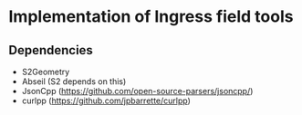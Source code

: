 # Implementation of Ingress field tools

## Dependencies

* S2Geometry
* Abseil (S2 depends on this)
* JsonCpp (https://github.com/open-source-parsers/jsoncpp/)
* curlpp (https://github.com/jpbarrette/curlpp)
